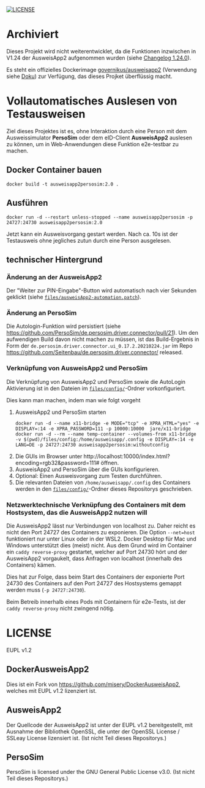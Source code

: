 [![LICENSE](https://img.shields.io/badge/license-EUPL_v1.2-blue.svg)](https://raw.githubusercontent.com/misery/DockerAusweisApp2/master/LICENSE.txt)

# Archiviert

Dieses Projekt wird nicht weiterentwicklet, da die Funktionen inzwischen in V1.24 der AusweisApp2 aufgenommen wurden (siehe [Changelog 1.24.0](https://github.com/Governikus/AusweisApp2/releases/tag/1.24.0)).

Es steht ein offizielles Dockerimage [governikus/ausweisapp2](https://hub.docker.com/r/governikus/ausweisapp2) (Verwendung siehe [Doku](https://www.ausweisapp.bund.de/sdk/container.html)) zur Verfügung, das dieses Projket überflüssig macht.

# Vollautomatisches Auslesen von Testausweisen

Ziel dieses Projektes ist es, ohne Interaktion durch eine Person mit dem Ausweissimulator **PersoSim** oder dem eID-Client **AusweisApp2** auslesen zu können, um in Web-Anwendungen diese Funktion e2e-testbar zu machen.

## Docker Container bauen

```
docker build -t ausweisapp2persosim:2.0 .
```
## Ausführen

```
docker run -d --restart unless-stopped --name ausweisapp2persosim -p 24727:24730 ausweisapp2persosim:2.0
```

Jetzt kann ein Ausweisvorgang gestart werden. Nach ca. 10s ist der Testausweis ohne jegliches zutun durch eine Person ausgelesen.

## technischer Hintergrund

### Änderung an der AusweisApp2
Der "Weiter zur PIN-Eingabe"-Button wird automatisch nach vier Sekunden geklickt (siehe [`files/ausweisApp2-automation.patch`](./files/ausweisApp2-automation.patch)).

### Änderung an PersoSim
Die Autologin-Funktion wird persistiert (siehe https://github.com/PersoSim/de.persosim.driver.connector/pull/21). Um den aufwendigen Build davon nicht machen zu müssen, ist das Build-Ergebnis in Form der `de.persosim.driver.connector.ui_0.17.2.20210224.jar` im Repo https://github.com/Seitenbau/de.persosim.driver.connector/ released.

### Verknüpfung von AusweisApp2 und PersoSim

Die Verknüpfung von AusweisApp2 und PersoSim sowie die AutoLogin Aktivierung ist in den Dateien im [`files/config/`](./files/config/)-Ordner vorkonfiguriert.

Dies kann man machen, indem man wie folgt vorgeht

1. AusweisApp2 und PersoSim starten
    ```
    docker run -d --name x11-bridge -e MODE="tcp" -e XPRA_HTML="yes" -e DISPLAY=:14 -e XPRA_PASSWORD=111 -p 10000:10000  jare/x11-bridge
    docker run -d --rm --name temp-container --volumes-from x11-bridge -v $(pwd)/files/config:/home/ausweisapp/.config -e DISPLAY=:14 -e LANG=DE -p 24727:24730 ausweisapp2persosim:withoutconfig
    ```
2. Die GUIs im Browser unter http://localhost:10000/index.html?encoding=rgb32&password=111# öffnen.
3. AusweisApp2 und PersoSim über die GUIs konfigurieren.
4. Optional: Einen Ausweisvorgang zum Testen durchführen.
5. Die relevanten Dateien von `/home/ausweisapp/.config` des Containers werden in den [`files/config/`](./files/config/)-Ordner dieses Repositorys geschrieben.

### Netzwerktechnische Verknüpfung des Containers mit dem Hostsystem, das die AusweisApp2 nutzen will

Die AusweisApp2 lässt nur Verbindungen von localhost zu. Daher reicht es nicht den Port 24727 des Containers zu exponieren. Die Option `--net=host` funktioniert nur unter Linux oder in der WSL2. Docker Desktop für Mac und Windows unterstützt dies (meist) nicht. Aus dem Grund wird im Container ein `caddy reverse-proxy` gestartet, welcher auf Port 24730 hört und der AusweisApp2 vorgaukelt, dass Anfragen von localhost (innerhalb des Containers) kämen.

Dies hat zur Folge, dass beim Start des Containers der exponierte Port 24730 des Containers auf den Port 24727 des Hostsystems gemappt werden muss (`-p 24727:24730`).

Beim Betreib innerhalb eines Pods mit Containern für e2e-Tests, ist der `caddy reverse-proxy` nicht zwingend nötig.

# LICENSE

EUPL v1.2

## DockerAusweisApp2
Dies ist ein Fork von https://github.com/misery/DockerAusweisApp2, welches mit EUPL v1.2 lizenziert ist.

## AusweisApp2
Der Quellcode der AusweisApp2 ist unter der EUPL v1.2 bereitgestellt, mit Ausnahme der Bibliothek OpenSSL, die unter der OpenSSL License / SSLeay License lizensiert ist. (Ist nicht Teil dieses Repositorys.)

## PersoSim
PersoSim is licensed under the GNU General Public License v3.0. (Ist nicht Teil dieses Repositorys.)